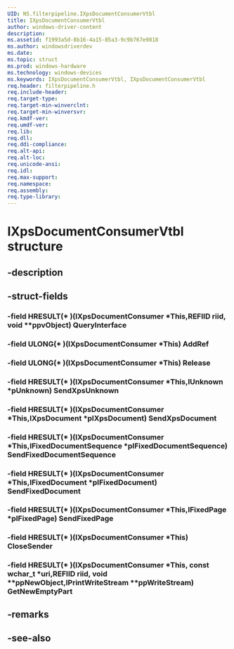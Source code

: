 ```yaml
---
UID: NS.filterpipeline.IXpsDocumentConsumerVtbl
title: IXpsDocumentConsumerVtbl
author: windows-driver-content
description: 
ms.assetid: f1993a5d-8b16-4a15-85a3-9c9b767e9818
ms.author: windowsdriverdev
ms.date: 
ms.topic: struct
ms.prod: windows-hardware
ms.technology: windows-devices
ms.keywords: IXpsDocumentConsumerVtbl, IXpsDocumentConsumerVtbl
req.header: filterpipeline.h
req.include-header:
req.target-type:
req.target-min-winverclnt:
req.target-min-winversvr:
req.kmdf-ver:
req.umdf-ver:
req.lib:
req.dll:
req.ddi-compliance:
req.alt-api:
req.alt-loc:
req.unicode-ansi:
req.idl:
req.max-support:
req.namespace:
req.assembly:
req.type-library:
---
```


# IXpsDocumentConsumerVtbl structure

## -description



## -struct-fields

### -field HRESULT(* )(IXpsDocumentConsumer *This,REFIID riid, void **ppvObject) QueryInterface			
 	
### -field ULONG(* )(IXpsDocumentConsumer *This) AddRef			
 	
### -field ULONG(* )(IXpsDocumentConsumer *This) Release			
 	
### -field HRESULT(* )(IXpsDocumentConsumer *This,IUnknown *pUnknown) SendXpsUnknown			
 	
### -field HRESULT(* )(IXpsDocumentConsumer *This,IXpsDocument *pIXpsDocument) SendXpsDocument			
 	
### -field HRESULT(* )(IXpsDocumentConsumer *This,IFixedDocumentSequence *pIFixedDocumentSequence) SendFixedDocumentSequence			
 	
### -field HRESULT(* )(IXpsDocumentConsumer *This,IFixedDocument *pIFixedDocument) SendFixedDocument			
 	
### -field HRESULT(* )(IXpsDocumentConsumer *This,IFixedPage *pIFixedPage) SendFixedPage			
 	
### -field HRESULT(* )(IXpsDocumentConsumer *This) CloseSender			
 	
### -field HRESULT(* )(IXpsDocumentConsumer *This, const wchar_t *uri,REFIID riid, void **ppNewObject,IPrintWriteStream **ppWriteStream) GetNewEmptyPart			
 	
## -remarks

## -see-also